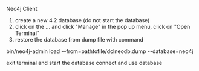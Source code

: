 
Neo4j Client

1. create a new 4.2 database (do not start the database)
2. click on the ... and click "Manage" in the pop up menu, click on "Open Terminal" 
3. restore the database from dump file with command

bin/neo4j-admin load --from=pathtofile/dclneodb.dump --database=neo4j

exit terminal and start the database
connect and use database
